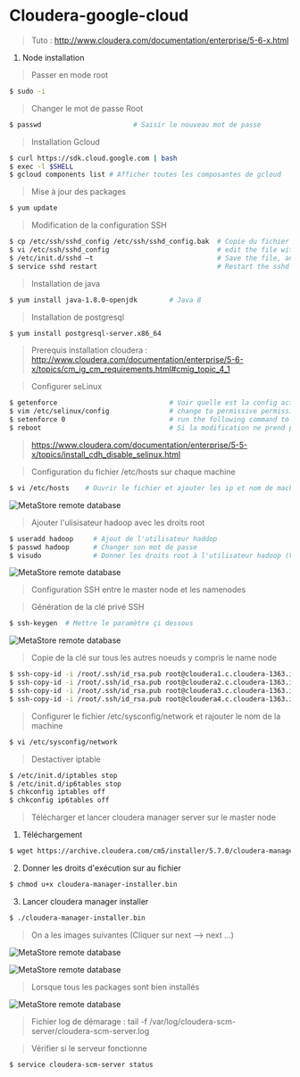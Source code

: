 # Cloudera-google-cloud

> Tuto : http://www.cloudera.com/documentation/enterprise/5-6-x.html

1. Node installation

> Passer en mode root

```sh
$ sudo -i
```

> Changer le mot de passe Root 

```sh 
$ passwd                       # Saisir le nouveau mot de passe 
```

> Installation Gcloud

```sh 
$ curl https://sdk.cloud.google.com | bash
$ exec -l $SHELL
$ gcloud components list # Afficher toutes les composantes de gcloud
```

> Mise à jour des packages 

```sh 
$ yum update
```

> Modification de la configuration SSH 

```sh
$ cp /etc/ssh/sshd_config /etc/ssh/sshd_config.bak  # Copie du fichier sshd_config vers sshd_config.bak 
$ vi /etc/ssh/sshd_config                           # edit the file with this setting (PermitRootLogin yes PasswordAuthentication yes)
$ /etc/init.d/sshd –t                               # Save the file, and run this command 
$ service sshd restart                              # Restart the sshd service
```

> Installation de java 

```sh
$ yum install java-1.8.0-openjdk        # Java 8
```

> Installation de postgresql 

```sh
$ yum install postgresql-server.x86_64
```

> Prerequis installation cloudera : http://www.cloudera.com/documentation/enterprise/5-6-x/topics/cm_ig_cm_requirements.html#cmig_topic_4_1

> Configurer seLinux

```sh
$ getenforce                            # Voir quelle est la config actuelle
$ vim /etc/selinux/config               # change to permissive permissive
$ setenforce 0                          # run the following command to disable SELinux immediately
$ reboot                                # Si la modification ne prend pas immédiatement effet
```

> https://www.cloudera.com/documentation/enterprise/5-5-x/topics/install_cdh_disable_selinux.html

> Configuration du fichier  /etc/hosts sur chaque machine 

```sh
$ vi /etc/hosts    # Ouvrir le fichier et ajouter les ip et nom de machines  
```
![MetaStore remote database](https://github.com/amoussoubaruch/hortonworks---Google-Cloud/blob/master/Img/img1.png)

> Ajouter l'ulisisateur hadoop avec les droits root

```sh
$ useradd hadoop     # Ajout de l'utilisateur haddop
$ passwd hadoop      # Changer son mot de passe
$ visudo             # Donner les droits root à l'utilisateur hadoop (Voir grapphe ci dessous)
```

![MetaStore remote database](https://github.com/amoussoubaruch/hortonworks---Google-Cloud/blob/master/Img/img2.png)

> Configuration SSH entre le master node et les namenodes

> Génération de la clé privé SSH  

```sh
$ ssh-keygen  # Mettre le paramètre çi dessous
```
![MetaStore remote database](https://github.com/amoussoubaruch/hortonworks---Google-Cloud/blob/master/Img/ssh.png)


> Copie de la clé sur tous les autres noeuds y compris le name node 

```sh
$ ssh-copy-id -i /root/.ssh/id_rsa.pub root@cloudera1.c.cloudera-1363.internal    # Name node
$ ssh-copy-id -i /root/.ssh/id_rsa.pub root@cloudera2.c.cloudera-1363.internal     # Copy key to node 1 
$ ssh-copy-id -i /root/.ssh/id_rsa.pub root@cloudera3.c.cloudera-1363.internal    # Copy key to node 2
$ ssh-copy-id -i /root/.ssh/id_rsa.pub root@cloudera4.c.cloudera-1363.internal     # Copy key to node 3
```
> Configurer le fichier  /etc/sysconfig/network et rajouter le nom de la machine

```sh
$ vi /etc/sysconfig/network
```
> Destactiver iptable

```sh
$ /etc/init.d/iptables stop
$ /etc/init.d/ip6tables stop
$ chkconfig iptables off
$ chkconfig ip6tables off
```

> Télécharger et lancer cloudera manager server sur le master node

1. Téléchargement 

```sh
$ wget https://archive.cloudera.com/cm5/installer/5.7.0/cloudera-manager-installer.bin
```

2. Donner les droits d'exécution sur au fichier 

```sh
$ chmod u+x cloudera-manager-installer.bin
```

3. Lancer cloudera manager installer

```sh
$ ./cloudera-manager-installer.bin
```

> On a les images suivantes (Cliquer sur next --> next ...)

![MetaStore remote database](https://github.com/amoussoubaruch/hortonworks---Google-Cloud/blob/master/Img/img3.png)

![MetaStore remote database](https://github.com/amoussoubaruch/hortonworks---Google-Cloud/blob/master/Img/img4.png)

> Lorsque tous les packages sont bien installés 

![MetaStore remote database](https://github.com/amoussoubaruch/hortonworks---Google-Cloud/blob/master/Img/img5.png)

> Fichier log de démarage : tail -f /var/log/cloudera-scm-server/cloudera-scm-server.log

> Vérifier si le serveur fonctionne 

```sh
$ service cloudera-scm-server status
```


